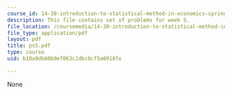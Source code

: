 ```yaml
---
course_id: 14-30-introduction-to-statistical-method-in-economics-spring-2006
description: This file contains set of problems for week 5.
file_location: /coursemedia/14-30-introduction-to-statistical-method-in-economics-spring-2006/b10a9db60b9ef063c1dbc0cf5a6918fe_ps5.pdf
file_type: application/pdf
layout: pdf
title: ps5.pdf
type: course
uid: b10a9db60b9ef063c1dbc0cf5a6918fe

---
```

None